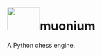 # <img src="https://user-images.githubusercontent.com/54868046/233869758-3a38e287-9411-4b25-9826-529aee82168b.png" width="75" height="53">muonium
A Python chess engine.


